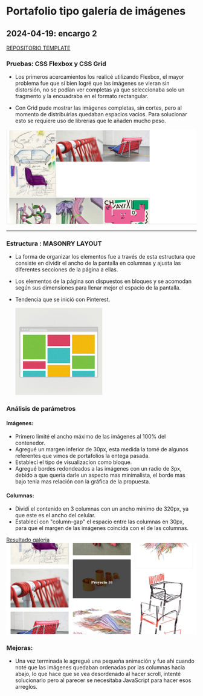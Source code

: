 # Portafolio tipo galería de imágenes
## 2024-04-19: encargo 2
[REPOSITORIO TEMPLATE](https://github.com/Pluumsy/portafolio-galeria)

### **Pruebas**: CSS Flexbox y CSS Grid
- Los primeros acercamientos los realicé utilizando Flexbox, el mayor problema fue que si bien logré que las imágenes se vieran sin distorsión, no se podían ver completas ya que seleccionaba solo un fragmento y la encuadraba en el formato rectangular.

- Con Grid pude mostrar las imágenes completas, sin cortes, pero al momento de distribuirlas quedaban espacios vacios. Para solucionar esto se requiere uso de librerias que le añaden mucho peso.

![prueba 1](imagen1.png)

------
### **Estructura** : MASONRY LAYOUT
- La forma de organizar los elementos fue a través de esta estructura que consiste en dividir el ancho de la pantalla en columnas y ajusta las diferentes secciones de la página a ellas. 
- Los elementos de la página son dispuestos en bloques y se acomodan según sus dimensiones para llenar mejor el espacio de la pantalla.
- Tendencia que se inició con Pinterest.

  ![imagen2](imagen2.png)


### Análisis de parámetros

#### Imágenes:
- Primero limité el ancho máximo de las imágenes al 100% del contenedor.
- Agregué un margen inferior de 30px, esta medida la tomé de algunos referentes que vimos de portafolios la entega pasada.
- Establecí el tipo de visualizacíon como bloque.
- Agregué bordes redondeados a las imágenes con un radio de 3px, debido a que queria darle un aspecto mas minimalista, el borde mas bajo tenia mas relación con la gráfica de la propuesta.

#### Columnas:
- Dividí el contenido en 3 columnas con un ancho minimo de 320px, ya que este es el ancho del celular.
- Establecí con "column-gap" el espacio entre las columnas en 30px, para que el margen de las imágenes coincida con el de las columnas.

[Resultado galeria](https://pluumsy.github.io/portafolio-galeria/)
![imagen3](imagen3.png)

### Mejoras:
- Una vez terminada le agregué una pequeña animación y fue ahi cuando noté que las imágenes quedaban ordenadas por las columnas hacia abajo, lo que hace que se vea desordenado al hacer scroll, intenté solucionarlo pero al parecer se necesitaba JavaScript para hacer esos arreglos.


